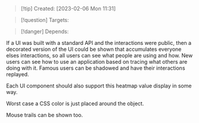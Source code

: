 
>[!tip] Created: [2023-02-06 Mon 11:31]

>[!question] Targets: 

>[!danger] Depends: 

If a UI was built with a standard API and the interactions were public, then a decorated version of the UI could be shown that accumulates everyone elses interactions, so all users can see what people are using and how.  New users can see how to use an application based on tracing what others are doing with it.  Famous users can be shadowed and have their interactions replayed.

Each UI component should also support this heatmap value display in some way.

Worst case a CSS color is just placed around the object.

Mouse trails can be shown too.